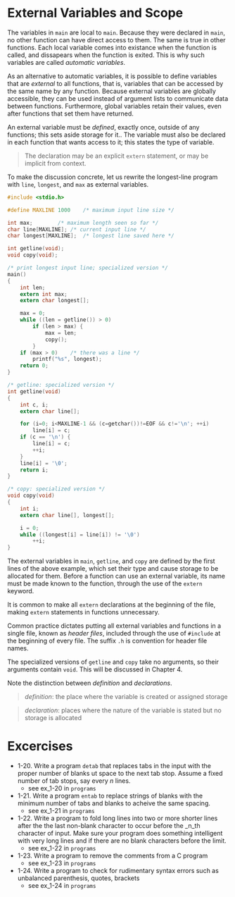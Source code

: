 # External Variables and Scope

The variables in `main` are local to `main`. Because they were declared in
`main`, no other function can have direct access to them. The same is true
in other functions. Each local variable comes into existance when the
function is called, and dissapears when the function is exited. This is why
such variables are called _automatic variables_.

As an alternative to automatic variables, it is possible to define 
variables that are _external_ to all functions, that is, variables that can
be accessed by the same name by any function. Because external variables
are globally accessible, they can be used instead of argument lists to 
communicate data between functions. Furthermore, global variables retain
their values, even after functions that set them have returned.

An external variable must be _defined_, exactly once, outside of any 
functions; this sets aside storage for it.. The variable must also be 
declared in each function that wants access to it; this states the type of
variable. 

>The declaration may be an explicit `extern` statement, or may be implicit
>from context. 

To make the discussion concrete, let us rewrite the longest-line program
with `line`, `longest`, and `max` as external variables.

```C
#include <stdio.h>

#define	MAXLINE	1000	/* maximum input line size */

int max;		/* maximum length seen so far */
char line[MAXLINE];	/* current input line */
char longest[MAXLINE];	/* longest line saved here */

int getline(void);
void copy(void);

/* print longest input line; specialized version */
main()
{
	int len;
	extern int max;
	extern char longest[];

	max = 0;
	while ((len = getline()) > 0)
		if (len > max) {
			max = len;
			copy();
		}
	if (max > 0)	/* there was a line */
		printf("%s", longest);
	return 0;
}

/* getline: specialized version */
int getline(void)
{
	int c, i;
	extern char line[];

	for (i=0; i<MAXLINE-1 && (c=getchar())!=EOF && c!='\n'; ++i)
		line[i] = c;
	if (c == '\n') {
		line[i] = c;
		++i;
	}
	line[i] = '\0';
	return i;
}

/* copy: specialized version */
void copy(void)
{
	int i;
	extern char line[], longest[];

	i = 0;
	while ((longest[i] = line[i]) != '\0')
		++i;
}
```

The external variables in `main`, `getline`, and `copy` are defined by the
first lines of the above example, which set their type and cause storage to
be allocated for them. Before a function can use an external variable, its
name must be made known to the function, through the use of the `extern`
keyword. 

It is common to make all `extern` declarations at the beginning of the 
file, making `extern` statements in functions unnecessary.

Common practice dictates putting all external variables and functions in a
single file, known as _header files_, included through the use of 
`#include` at the beginning of every file. The suffix `.h` is convention
for header file names.

The specialized versions of `getline` and `copy` take no arguments, so
their arguments contain `void`. This will be discussed in Chapter 4.

Note the distinction between _definition_ and _declarations_.

>_definition_: the place where the variable is created or assigned 
>storage

>_declaration_: places where the nature of the variable is stated but no 
>storage is allocated

# Excercises

- 1-20. Write a program `detab` that replaces tabs in the input with the 
proper number of blanks ut space to the next tab stop. Assume a fixed 
number of tab stops, say every _n_ lines.
	- see ex\_1-20 in `programs`
- 1-21. Write a program `entab` to replace strings of blanks with the 
minimum number of tabs and blanks to acheive the same spacing.
	- see ex\_1-21 in `programs`
- 1-22. Write a program to fold long lines into two or more shorter lines
after the the last non-blank character to occur before the _n_th character
of input. Make sure your program does something intelligent with very long
lines and if there are no blank characters before the limit.
	- see ex\_1-22 in `programs`
- 1-23. Write a program to remove the comments from a C program
	- see ex\_1-23 in `programs`
- 1-24. Write a program to check for rudimentary syntax errors such as 
unbalanced parenthesis, quotes, brackets
	- see ex\_1-24 in `programs`
